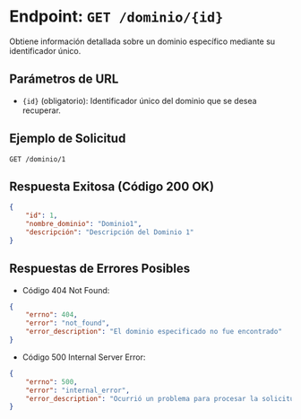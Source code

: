 
# Endpoint: `GET /dominio/{id}`

Obtiene información detallada sobre un dominio específico mediante su identificador único.

## Parámetros de URL
- `{id}` (obligatorio): Identificador único del dominio que se desea recuperar.

## Ejemplo de Solicitud
```http
GET /dominio/1
```

## Respuesta Exitosa (Código 200 OK)
```json
{
    "id": 1,
    "nombre_dominio": "Dominio1",
    "descripción": "Descripción del Dominio 1"
}
```

## Respuestas de Errores Posibles
- Código 404 Not Found:
```json
{
    "errno": 404,
    "error": "not_found",
    "error_description": "El dominio especificado no fue encontrado"
}
```

- Código 500 Internal Server Error:
```json
{
    "errno": 500,
    "error": "internal_error",
    "error_description": "Ocurrió un problema para procesar la solicitud"
}
```
